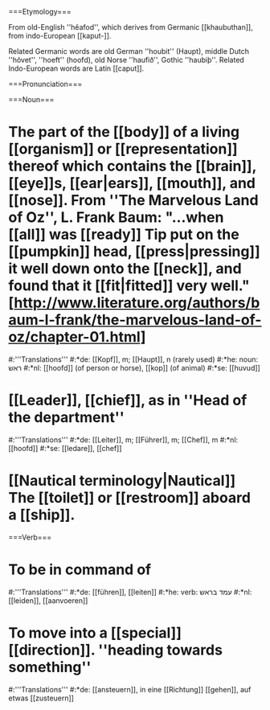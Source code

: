 ===Etymology===

From old-English ''h&ecirc;afod'', which derives from Germanic [[khaubuthan]], from indo-European [[kaput-]].

Related Germanic words are old German ''houbit'' (Haupt), middle Dutch ''h&ocirc;vet'', ''hoeft'' (hoofd), old Norse ''haufi&eth;'', Gothic ''haubi&thorn;''. Related Indo-European words are Latin [[caput]].

===Pronunciation===

===Noun===

# The part of the [[body]] of a living [[organism]] or [[representation]] thereof which contains the [[brain]], [[eye]]s, [[ear|ears]], [[mouth]], and [[nose]].  From ''The Marvelous Land of Oz'', L. Frank Baum: "...when [[all]] was [[ready]] Tip put on the [[pumpkin]] head, [[press|pressing]] it well down onto the [[neck]], and found that it [[fit|fitted]] very well." [http://www.literature.org/authors/baum-l-frank/the-marvelous-land-of-oz/chapter-01.html]
#:'''Translations'''
#:*de: [[Kopf]], m; [[Haupt]], n (rarely used)
#:*he: noun: ראש 
#:*nl: [[hoofd]] (of person or horse), [[kop]] (of animal)
#:*se: [[huvud]]
# [[Leader]], [[chief]], as in ''Head of the department''
#:'''Translations'''
#:*de: [[Leiter]], m; [[Führer]], m; [[Chef]], m
#:*nl: [[hoofd]]
#:*se: [[ledare]], [[chef]] 
# [[Nautical terminology|Nautical]] The [[toilet]] or [[restroom]] aboard a [[ship]].

===Verb===
# To be in command of
#:'''Translations'''
#:*de: [[führen]], [[leiten]] 
#:*he: verb: עמד בראש 
#:*nl: [[leiden]], [[aanvoeren]] 
# To move into a [[special]] [[direction]]. ''heading towards something''
#:'''Translations'''
#:*de: [[ansteuern]], in eine [[Richtung]] [[gehen]], auf etwas [[zusteuern]]